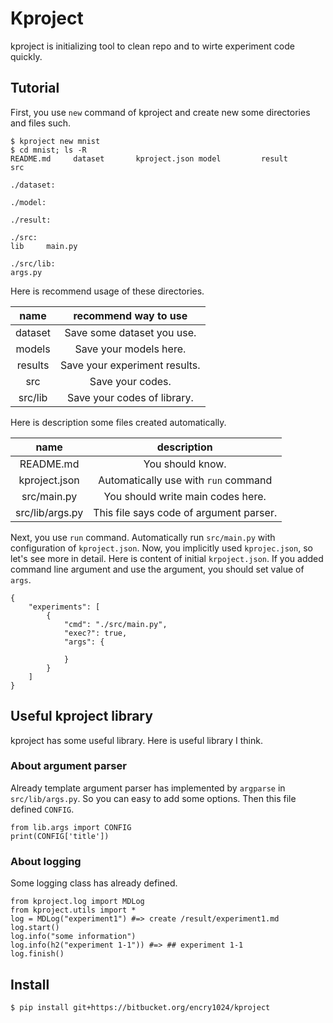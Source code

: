# Kproject

kproject is initializing tool to clean repo and to wirte experiment code quickly.

## Tutorial

First, you use ```new``` command of kproject and create new some directories and files such.

```
$ kproject new mnist
$ cd mnist; ls -R
README.md     dataset       kproject.json model         result        src

./dataset:

./model:

./result:

./src:
lib     main.py

./src/lib:
args.py
```

Here is recommend usage of these directories.

|name|recommend way to use|
|:--:|:--:|
|dataset|Save some dataset you use.|
|models|Save your models here.|
|results|Save your experiment results.|
|src|Save your codes.|
|src/lib|Save your codes of library.|

Here is description some files created automatically.

|name|description|
|:---:|:---:|
|README.md|You should know.|
|kproject.json|Automatically use with ```run``` command|
|src/main.py|You should write main codes here.|
|src/lib/args.py|This file says code of argument parser.|

Next, you use ```run``` command. Automatically run ```src/main.py``` with configuration of ```kproject.json```. Now, you implicitly used ```kprojec.json```, so let's see more in detail. Here is content of initial ```krpoject.json```. If you added command line argument and use the argument, you should set value of ```args```.

```
{
    "experiments": [
        {
            "cmd": "./src/main.py",
            "exec?": true,
			"args": {
				
			}
        }
    ]
}	
```

## Useful kproject library

kproject has some useful library. Here is useful library I think.

### About argument parser

Already template argument parser has implemented by ```argparse``` in ```src/lib/args.py```. So you can easy to add some options. Then this file defined ```CONFIG```.

```
from lib.args import CONFIG
print(CONFIG['title'])
```

### About logging

Some logging class has already defined.

```
from kproject.log import MDLog
from kproject.utils import *
log = MDLog("experiment1") #=> create /result/experiment1.md
log.start()
log.info("some information")
log.info(h2("experiment 1-1")) #=> ## experiment 1-1
log.finish()
```

## Install

```
$ pip install git+https://bitbucket.org/encry1024/kproject
```
